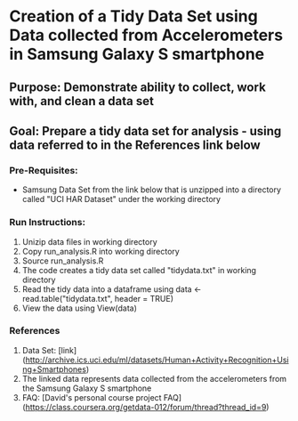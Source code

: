 # Creation of a Tidy Data Set using Data collected from Accelerometers in Samsung Galaxy S smartphone

Purpose: Demonstrate ability to collect, work with, and clean a data set
------------------------------------------------------------------------
Goal: Prepare a tidy data set for analysis - using data referred to in the References link below
-------------------------------------------------------------------------------------------------
### Pre-Requisites:
  * Samsung Data Set from the link below that is unzipped into a directory called "UCI HAR Dataset" under the working directory

### Run Instructions:
  1. Unizip data files in working directory
  2. Copy run_analysis.R into working directory
  3. Source run_analysis.R
  4. The code creates a tidy data set called "tidydata.txt" in working directory
  5. Read the tidy data into a dataframe using data <- read.table("tidydata.txt", header = TRUE)
  6. View the data using View(data)

### References
  1. Data Set: [link] (http://archive.ics.uci.edu/ml/datasets/Human+Activity+Recognition+Using+Smartphones)
  2. The linked data represents data collected from the accelerometers from the Samsung Galaxy S smartphone
  3. FAQ: [David's personal course project FAQ] (https://class.coursera.org/getdata-012/forum/thread?thread_id=9) 

